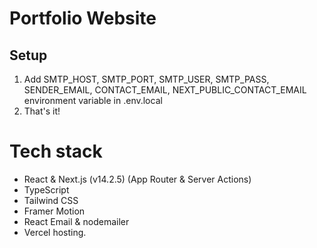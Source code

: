 # Portfolio Website

## Setup

1. Add SMTP_HOST, SMTP_PORT, SMTP_USER, SMTP_PASS, SENDER_EMAIL, CONTACT_EMAIL, NEXT_PUBLIC_CONTACT_EMAIL environment variable in .env.local
2. That's it!

# Tech stack

- React & Next.js (v14.2.5) (App Router & Server Actions)
- TypeScript
- Tailwind CSS
- Framer Motion
- React Email & nodemailer
- Vercel hosting.

